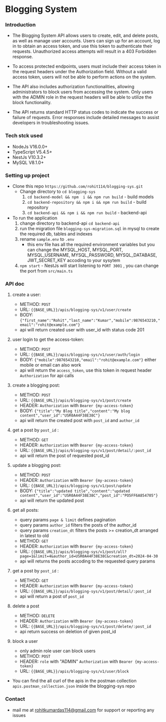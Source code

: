# Blogging System


### Introduction
* The Blogging System API allows users to create, edit, and delete posts, as well as manage user accounts. Users can sign up for an account, log in to obtain an access token, and use this token to authenticate their requests. Unauthorized access attempts will result in a 403 Forbidden response.

* To access protected endpoints, users must include their access token in the request headers under the Authorization field. Without a valid access token, users will not be able to perform actions on the system.

* The API also includes authorization functionalities, allowing administrators to block users from accessing the system. Only users with the ADMIN role in the request headers will be able to utilize the block functionality.

* The API returns standard HTTP status codes to indicate the success or failure of requests. Error responses include detailed messages to assist developers in troubleshooting issues.

### Tech stck used
* NodeJs V16.0.0+
* TypeScript V5.4.5+
* NestJs V10.3.2+
* MySQL V8.1.0+

### Setting up project
* Clone this repo `https://github.com/rohit114/blogging-sys.git`
    * Change directory to `cd blogging-sys`
        1. `cd backend-model && npm  i && npm run build` - build models
        2. `cd backend-repository && npm i && npm run build` - build repository 
        3. `cd backend-api && npm i && npm run build` - backend-api
* To run the application
    1. change directory to backend-api `cd backend-api`
    2. run the migration file  `blogging-sys-migration.sql` in mysql to create the required db, tables and indexes
    3. rename `sample.env` to `.env`
        * this env file has all the required environment variables but you can change the MYSQL_HOST, MYSQL_PORT, MYSQL_USERNAME, MYSQL_PASSWORD,
        MYSQL_DATABASE, JWT_SECRET_KEY accoding to your sysytem
    4. `npm start`  - NestJs will start listening to `PORT 3001` , you can change the port from `src/main.ts`

### API doc
1. create a user:
    * METHOD: `POST`
    * URL: `{{BASE_URL}}/apis/blogging-sys/v1/user/create`
    * BODY: `{"first_name":"Rohit","last_name":"Kumar","mobile":9876543210,"email":"rohit@example.com"}`
    * api will return created user with user_id with status code 201

2. user login to get the access-token:
    * METHOD: `POST`
    * URL: `{{BASE_URL}}/apis/blogging-sys/v1/user/auth/login`
    * BODY: `{"mobile":9876543210,"email":"rohit@example.com"}` either mobile or email can also work
    * api will return the `access_token`, use this token in request header `Authorization` for api calls

3. create a blogging post:
    * METHOD: `POST`
    * URL: `{{BASE_URL}}/apis/blogging-sys/v1/post/create`
    * HEADER: `Authorization` with `Bearer {my-access-token}`
    * BODY: `{"title":"My Blog title","content":"My blog content","user_id":"USR0A44F38E38C"}`
    * api will return the created post with `post_id` and `author_id`

4. get a post by `post_id` :
    * METHOD: `GET`
    * HEADER: `Authorization` with `Bearer {my-access-token}`
    * URL: `{{BASE_URL}}/apis/blogging-sys/v1/post/detail/:post_id`
    * api will return the post of requested post_id

5. update a blogging post:
    * METHOD: `POST`
    * HEADER: `Authorization` with `Bearer {my-access-token}`
    * URL: `{{BASE_URL}}/apis/blogging-sys/v1/post/update`
    * BODY: `{"title":"updated title","content":"updated content","user_id":"USR0A44F38E38C","post_id":"PO5FF6A854705"}`
    * api will return the updated post

6. get all posts:
    * query params `page & limit` defines pagination
    * query params `author_id` filters the posts of the author_id
    * query params `creation_dt` filters the posts >= creation_dt arranged in latest to old
    * METHOD: `GET`
    * HEADER: `Authorization` with `Bearer {my-access-token}`
    * URL: `{{BASE_URL}}/apis/blogging-sys/v1/post/all?page=1&limit=4&author_id=USR0A44F38E38C&creation_dt=2024-04-30`
    * api will returns the posts accoding to the requested query params

7. get a post by `post_id` :
    * METHOD: `GET`
    * HEADER: `Authorization` with `Bearer {my-access-token}`
    * URL: `{{BASE_URL}}/apis/blogging-sys/v1/post/detail/:post_id`
    * api will return a post of `post_id`

8. delete a post
    * METHOD: `DELETE`
    * HEADER: `Authorization` with `Bearer {my-access-token}`
    * URL: `{{BASE_URL}}/apis/blogging-sys/v1/post/delete/:post_id`
    * api return success on deletion of given post_id

9. block a user
    * only admin role user can block users
    * METHOD: `POST`
    * HEADER: `role` with "ADMIN" `Authorization` with `Bearer {my-access-token}`
    * URL: `{{BASE_URL}}/apis/blogging-sys/v1/user/block`


* You can find the all curl of the apis in the postman collection `apis.postman_collection.json` inside the blogging-sys repo

### Contact
* mail me at rohitkumardas114@gmail.com for support or reporting any issues